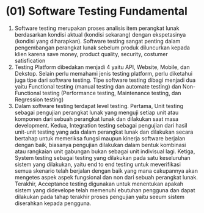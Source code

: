 # (01) Software Testing Fundamental

1. Software testing merupakan proses analisis item perangkat lunak berdasarkan kondisi aktual (kondisi sekarang) dengan ekspetasinya (kondisi yang diharapkan). Software testing sangat penting dalam pengembangan perangkat lunak sebelum produk diluncurkan kepada klien karena save money, product quality, security, costumer satisfication
2. Testing Platform dibedakan menjadi 4 yaitu API, Website, Mobile, dan Dekstop. Selain perlu memahami jenis testing platform, perlu diketahui juga tipe dari software testing. Tipe software testing dibagi menjadi dua yaitu Functional testing (manual testing dan automate testing) dan Non-Functional testing (Performance testing, Maintenance testing, dan Regression testing)
3. Dalam software testing terdapat level testing. Pertama, Unit testing sebagai pengujian perangkat lunak yang menguji setiap unit atau komponen dari sebuah perangkat lunak dan dilakukan saat masa development. Kedua, Integration testing sebagai pengujian dari hasil unit-unit testing yang ada dalam perangkat lunak dan dilakukan secara bertahap untuk memeriksa fungsi maupun kinerja software berjalan dengan baik, biasanya pengujian dilakukan dalam bentuk kombinasi atau rangkaian unit gabungan bukan sebagai unit indivisual lagi. Ketiga, System testing sebagai testing yang dilakukan pada satu keseluruhan sistem yang dilakukan, yaitu end to end testing untuk meverifikasi semua skenario telah berjalan dengan baik yang mana cakupannya akan mengetes aspek aspek fungsional dan non dari sebuah perangkat lunak. Terakhir, Acceptance testing digunakan untuk menentukan apakah sistem yang didevelope telah memenuhi ebutuhan pengguna dan dapat dilakukan pada tahap terakhir proses pengujian yaitu seeum sistem diserahkan kepada pengguna. 
